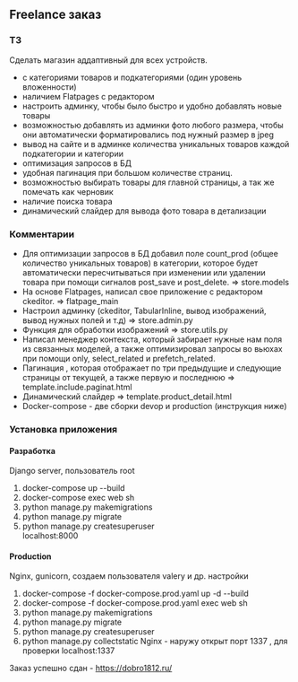 ## Freelance заказ
### ТЗ
Сделать магазин аддаптивный для всех устройств.
* с категориями товаров и подкатегориями (один уровень вложенности)
* наличием Flatpages c редактором
* настроить админку, чтобы было быстро и удобно добавлять новые товары
* возможностью добавлять из админки фото любого размера, чтобы они автоматически форматировались под нужный размер в jpeg
* вывод на сайте и в админке количества уникальных товаров каждой подкатегории и категории
* оптимизация запросов в БД
* удобная пагинация при большом количестве страниц.
* возможностью выбирать товары для главной страницы, а так же помечать как черновик
* наличие поиска товара
* динамический слайдер для вывода фото товара в детализации 

### Комментарии
* Для оптимизации запросов в БД добавил поле count_prod (общее количество уникальных товаров) в категории, которое будет автоматически пересчитываться при изменении или удалении товара при помощи сигналов post_save и post_delete. => store.models
* На основе Flatpages, написал свое приложение с редактором ckeditor. => flatpage_main
* Настроил  админку (ckeditor, TabularInline, вывод изображений, вывод нужных полей и т.д) => store.admin.py
* Функция для обработки изображений => store.utils.py
* Написал менеджер контекста, который забирает нужные нам поля из связанных моделей, а также оптимизировал запросы во вьюхах при помощи only, select_related и prefetch_related.
* Пагинация , которая отображает по три предыдущие и следующие страницы от текущей, а также первую и последнюю => template.include.paginat.html
* Динамический слайдер => template.product_detail.html
* Docker-compose - две сборки  devop и production (инструкция ниже)

### Установка приложения
#### Разработка  
Django server, пользователь root
1) docker-compose up --build  
2) docker-compose exec web sh  
3) python manage.py makemigrations  
4) python manage.py migrate  
5) python manage.py createsuperuser  
localhost:8000
#### Production  
Nginx, gunicorn, создаем пользователя valery и др. настройки  
1) docker-compose -f docker-compose.prod.yaml up -d --build  
2) docker-compose -f docker-compose.prod.yaml exec web sh  
3) python manage.py makemigrations  
4) python manage.py migrate  
5) python manage.py createsuperuser  
6) python manage.py collectstatic
Nginx - наружу открыт порт 1337 , для проверки localhost:1337 

Заказ успешно сдан - https://dobro1812.ru/
